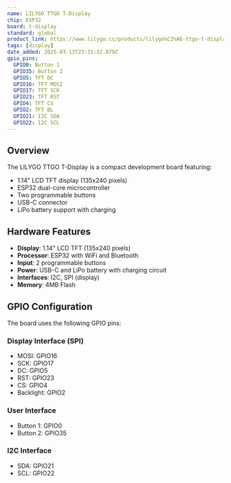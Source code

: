 ```yaml
---
name: LILYGO TTGO T-Display
chip: ESP32
board: t-display
standard: global
product_link: https://www.lilygo.cc/products/lilygo%C2%AE-ttgo-t-display-1-14-inch-lcd-esp32-control-board
tags: [display]
date_added: 2025-03-13T23:31:32.079Z
gpio_pins:
  GPIO0: Button 1
  GPIO35: Button 2
  GPIO5: TFT DC
  GPIO16: TFT MOSI
  GPIO17: TFT SCK
  GPIO23: TFT RST
  GPIO4: TFT CS
  GPIO2: TFT BL
  GPIO21: I2C SDA
  GPIO22: I2C SCL
---
```


## Overview

The LILYGO TTGO T-Display is a compact development board featuring:

- 1.14" LCD TFT display (135x240 pixels)
- ESP32 dual-core microcontroller
- Two programmable buttons
- USB-C connector
- LiPo battery support with charging

## Hardware Features

- **Display**: 1.14" LCD TFT (135x240 pixels)
- **Processor**: ESP32 with WiFi and Bluetooth
- **Input**: 2 programmable buttons
- **Power**: USB-C and LiPo battery with charging circuit
- **Interfaces**: I2C, SPI (display)
- **Memory**: 4MB Flash

## GPIO Configuration

The board uses the following GPIO pins:

### Display Interface (SPI)
- MOSI: GPIO16
- SCK: GPIO17
- DC: GPIO5
- RST: GPIO23
- CS: GPIO4
- Backlight: GPIO2

### User Interface
- Button 1: GPIO0
- Button 2: GPIO35

### I2C Interface
- SDA: GPIO21
- SCL: GPIO22

